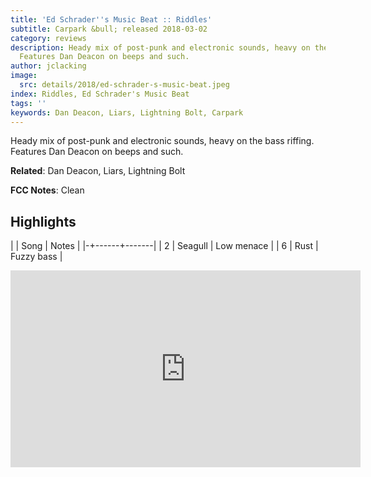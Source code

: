```yaml
---
title: 'Ed Schrader''s Music Beat :: Riddles'
subtitle: Carpark &bull; released 2018-03-02
category: reviews
description: Heady mix of post-punk and electronic sounds, heavy on the bass riffing.
  Features Dan Deacon on beeps and such.
author: jclacking
image:
  src: details/2018/ed-schrader-s-music-beat.jpeg
index: Riddles, Ed Schrader's Music Beat
tags: ''
keywords: Dan Deacon, Liars, Lightning Bolt, Carpark
---
```

Heady mix of post-punk and electronic sounds, heavy on the bass riffing. Features Dan Deacon on beeps and such.<!--more-->

**Related**: Dan Deacon, Liars, Lightning Bolt

**FCC Notes**: Clean

## Highlights

| | Song | Notes |
|-+------+-------|
| 2 | Seagull | Low menace |
| 6 | Rust | Fuzzy bass |

<div class="tlo-detail-video"><iframe width="560" height="315" src="https://www.youtube.com/embed/6gO9HuhzsL4" frameborder="0" allow="autoplay; encrypted-media" allowfullscreen></iframe></div>

